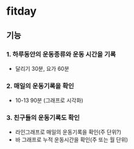# fitday

## 기능
### 1. 하루동안의 운동종류와 운동 시간을 기록
- 달리기 30분, 요가 60분

### 2. 매일의 운동기록을 확인
- 10-13 90분 (그래프로 시각화)

### 3. 친구들의 운동기록도 확인
- 라인그래프로 매일의 운동기록을 확인(주 단위?)
- 바 그래프로 누적 운동시간을 확인(주 또는 월 단위)

